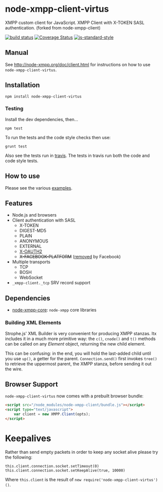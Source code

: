 # node-xmpp-client-virtus

XMPP custom client for JavaScript. XMPP Client with X-TOKEN SASL authentication. (forked from node-xmpp-client)


[![build status](https://img.shields.io/travis/node-xmpp/node-xmpp-client/master.svg?style=flat-square)](https://travis-ci.org/node-xmpp/node-xmpp-client/branches)
[![Coverage Status](https://img.shields.io/coveralls/node-xmpp/node-xmpp-client.svg?style=flat-square)](https://coveralls.io/r/node-xmpp/node-xmpp-client)
[![js-standard-style](https://img.shields.io/badge/code%20style-standard-brightgreen.svg?style=flat-square)](http://standardjs.com/)


## Manual

See http://node-xmpp.org/doc/client.html for instructions on how to use `node-xmpp-client-virtus`.

## Installation

```
npm install node-xmpp-client-virtus
```

### Testing

Install the dev dependencies, then...

```npm test```

To run the tests and the code style checks then use:

```grunt test```

Also see the tests run in [travis](http://travis-ci.org/node-xmpp/node-xmpp-client). The tests in travis run both the code and code style tests.

## How to use

Please see the various [examples](https://github.com/node-xmpp/node-xmpp-client/tree/master/examples).

## Features

* Node.js and browsers
* Client authentication with SASL
  - X-TOKEN
  - DIGEST-MD5
  - PLAIN
  - ANONYMOUS
  - EXTERNAL
  - [X-OAUTH2](https://developers.google.com/talk/jep_extensions/oauth)
  - ~~X-FACEBOOK-PLATFORM~~ ([removed](https://developers.facebook.com/docs/chat) by Facebook)
* Multiple transports
  - TCP
  - BOSH
  - WebSocket
* `_xmpp-client._tcp` SRV record support

## Dependencies

* [node-xmpp-core](https://github.com/node-xmpp/ltx): `node-xmpp` core libraries

### Building XML Elements

Strophe.js' XML Builder is very convenient for producing XMPP
stanzas. ltx includes it in a much more primitive way: the
`c()`, `cnode()` and `t()` methods can be called on any *Element*
object, returning the new child element.

This can be confusing: in the end, you will hold the last-added child
until you use `up()`, a getter for the parent. `Connection.send()`
first invokes `tree()` to retrieve the uppermost parent, the XMPP
stanza, before sending it out the wire.

## Browser Support

`node-xmpp-client-virtus` now comes with a prebuilt browser bundle:

```html
<script src="/node_modules/node-xmpp-client/bundle.js"></script>
<script type="text/javascript">
    var client = new XMPP.Client(opts);
</script>
```

# Keepalives

Rather than send empty packets in order to keep any socket alive please try the following:

```
this.client.connection.socket.setTimeout(0)
this.client.connection.socket.setKeepAlive(true, 10000)
```

Where `this.client` is the result of `new require('node-xmpp-client-virtus')()`.
